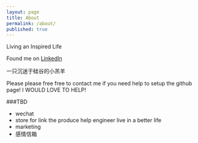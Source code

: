 ```yaml
---
layout: page
title: About
permalink: /about/
published: true
---
```


Living an Inspired Life


Found me on [LinkedIn](www.linkedin.com/in/byzhu)

一只沉迷于硅谷的小羔羊



Please please free free to contact me if you need help to setup the github page! I WOULD LOVE TO HELP!

###TBD
 - wechat
 - store for link the produce help engineer live in a better life
 - marketing
 - 感情信箱
